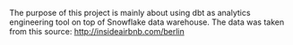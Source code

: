 The purpose of this project is mainly about using dbt as analytics engineering tool on top of Snowflake data warehouse. 
The data was taken from this source: http://insideairbnb.com/berlin
